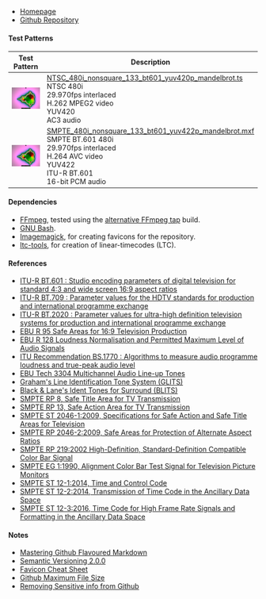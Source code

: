 - [Homepage](//testpatterns.github.io/testpatterns/index.html)
- [Github Repository](//github.com/testpatterns/testpatterns)

#### Test Patterns

Test Pattern|Description
--|--
![Thumbnail](output/NTSC_480i_nonsquare_133_bt601_yuv420p_mandelbrot_192x144.png)|[NTSC_480i_nonsquare_133_bt601_yuv420p_mandelbrot.ts](output/NTSC_480i_nonsquare_133_bt601_yuv420p_mandelbrot.ts)<br>NTSC 480i<br> 29.970fps interlaced<br>H.262 MPEG2 video<br>YUV420 <br>AC3 audio
![Thumbnail](output/SMPTE_480i_nonsquare_133_bt601_yuv422p_mandelbrot_192x144.png)|[SMPTE_480i_nonsquare_133_bt601_yuv422p_mandelbrot.mxf](output/SMPTE_480i_nonsquare_133_bt601_yuv422p_mandelbrot.mxf)<br>SMPTE BT.601 480i<br>29.970fps interlaced <br>H.264 AVC video<br>YUV422<br>ITU-R BT.601<br>16-bit PCM audio

#### Dependencies

- [FFmpeg](//ffmpeg.org), tested using the [alternative FFmpeg tap](//github.com/homebrew-ffmpeg/homebrew-ffmpeg) build.
- [GNU Bash](//www.gnu.org/software/bash/).
- [Imagemagick](//imagemagick.org), for creating favicons for the repository.
- [ltc-tools](https://github.com/x42/ltc-tools), for creation of linear-timecodes (LTC).

#### References

- [ITU-R BT.601 : Studio encoding parameters of digital television for standard 4:3 and wide screen 16:9 aspect ratios](//www.itu.int/rec/R-REC-BT.601)
- [ITU-R BT.709 : Parameter values for the HDTV standards for production and international programme exchange](//www.itu.int/rec/R-REC-BT.709)
- [ITU-R BT.2020 : Parameter values for ultra-high definition television systems for production and international programme exchange](//www.itu.int/rec/R-REC-BT.2020)
- [EBU R 95 Safe Areas for 16:9 Television Production](https://tech.ebu.ch/docs/r/r095.pdf)
- [EBU R 128 Loudness Normalisation and Permitted Maximum Level of Audio Signals](https://tech.ebu.ch/docs/r/r128.pdf)
- [ITU Recommendation BS.1770 : Algorithms to measure audio programme loudness and true-peak audio level](https://www.itu.int/rec/R-REC-BS.1770/)
- [EBU Tech 3304 Multichannel Audio Line-up Tones](https://tech.ebu.ch/docs/tech/tech3304.pdf)
- [Graham's Line Identification Tone System (GLITS)](https://en.wikipedia.org/wiki/GLITS)
- [Black & Lane's Ident Tones for Surround (BLITS)](https://en.wikipedia.org/wiki/Black_%26_Lane%27s_Ident_Tones_for_Surround)
- [SMPTE RP 8, Safe Title Area for TV Transmission](https://www.smpte.org/standards/document-index/RP)
- [SMPTE RP 13, Safe Action Area for TV Transmission](https://www.smpte.org/standards/document-index/RP)
- [SMPTE ST 2046-1:2009, Specifications for Safe Action and Safe Title Areas for Television](https://ieeexplore.ieee.org/document/7291650)
- [SMPTE RP 2046-2:2009, Safe Areas for Protection of Alternate Aspect Ratios](https://ieeexplore.ieee.org/document/7290234)
- [SMPTE RP 219:2002 High-Definition, Standard-Definition Compatible Color Bar Signal](https://ieeexplore.ieee.org/document/7289865)
- [SMPTE EG 1:1990, Alignment Color Bar Test Signal for Television Picture Monitors](https://ieeexplore.ieee.org/document/7291491)
- [SMPTE ST 12-1:2014, Time and Control Code](https://ieeexplore.ieee.org/document/7291029)
- [SMPTE ST 12-2:2014, Transmission of Time Code in the Ancillary Data Space](https://ieeexplore.ieee.org/document/7290816)
- [SMPTE ST 12-3:2016, Time Code for High Frame Rate Signals and Formatting in the Ancillary Data Space](https://ieeexplore.ieee.org/document/7438725)


#### Notes

- [Mastering Github Flavoured Markdown](//guides.github.com/features/mastering-markdown/)
- [Semantic Versioning 2.0.0](//semver.org/)
- [Favicon Cheat Sheet](//github.com/audreyr/favicon-cheat-sheet)
- [Github Maximum File Size](//help.github.com/en/github/managing-large-files/working-with-large-files)
- [Removing Sensitive info from Github](//help.github.com/en/github/authenticating-to-github/removing-sensitive-data-from-a-repository)
